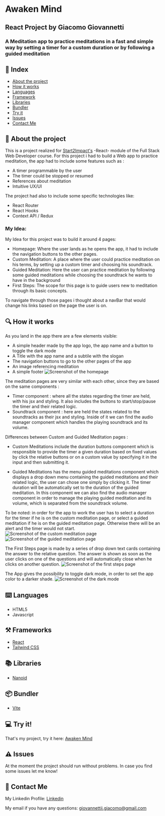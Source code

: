 # Awaken Mind

## React Project by Giacomo Giovannetti

### A Meditation app to practice meditations in a fast and simple way by setting a timer for a custom duration or by following a guided meditation

## :bookmark_tabs: Index

- [About the project](#floppy_disk-about-the-project)
- [How it works](#mag-how-it-works)
- [Languages](#keyboard-languages)
- [Framework](#hammer_and_pick-framework)
- [Libraries](#books-libraries)
- [Bundler](#package-bundler)
- [Try it](#computer-try-it)
- [Issues](#warning-issues)
- [Contact Me](#email-contact-me)

## :floppy_disk: About the project

This is a project realized for [Start2Impact's](https://www.start2impact.it/) -React- module of the Full Stack Web Developer course. For this project i had to build a Web app to practice meditation, the app had to include some features such as :

- A timer programmable by the user
- The timer could be stopped or resumed
- References about meditation
- Intuitive UX/UI

The project had also to include some specific technologies like:

- React Router
- React Hooks
- Context API / Redux

### My Idea:

My Idea for this project was to build it around 4 pages:

- Homepage: Where the user lands as he opens the app, it had to include the navigation buttons to the other pages.
- Custom Meditation: A place where the user could practice meditation on his terms, by setting up a custom timer and choosing his soundtrack.
- Guided Meditation: Here the user can practice meditation by following some guided meditations while choosing the soundtrack he wants to have in the background
- First Steps: The scope for this page is to guide users new to meditation through its basic concepts.

To navigate through those pages i thought about a navBar that would change his links based on the page the user is on.

## :mag: How it works

As you land in the app there are a few elements visible:

- A simple header made by the app logo, the app name and a button to toggle the dark mode
- A Title with the app name and a subtile with the slogan
- The navigation buttons to go to the other pages of the app
- An image referencing meditation
- A simple footer
  ![Screenshot of the homepage](/src/assets/screenshots/homepage-light.jpg)

The meditation pages are very similar with each other, since they are based on the same components :

- Timer component : where all the states regarding the timer are held, with his jsx and styling. It also includes the buttons to start/stop/pause the timer and their related logic.
- Soundtrack component : here are held the states related to the soundtracks as their jsx and styling. Inside of it we can find the audio manager component which handles the playing soundtrack and its volume.

Differences between Custom and Guided Meditation pages :

- Custom Meditations include the duration buttons component which is responsible to provide the timer a given duration based on fixed values by click the relative buttons or on a custom value by specifying it in the input and then submitting it.

- Guided Meditations has the menu guided meditations component which displays a drop down menu containing the guided meditations and their related logic, the user can chose one simply by clicking it. The timer duration will be automatically set to the duration of the guided meditation. In this component we can also find the audio manager component in order to manage the playing guided meditation and its volume, which is separated from the soundtrack volume.

To be noted: in order for the app to work the user has to select a duration for the timer if he is on the custom meditation page, or select a guided meditation if he is on the guided meditation page. Otherwise there will be an alert and the timer would not start.
![Screenshot of the custom meditation page]() ![Screenshot of the guided meditation page]()

The First Steps page is made by a series of drop down text cards containing the answer to the relative question. The answer is shown as soon as the user clicks on one of the questions and will automatically close when he clicks on another question.
![Screenshot of the first steps page]()

The App gives the possibility to toggle dark mode, in order to set the app color to a darker shade.
![Screenshot of the dark mode]()

## :keyboard: Languages

- HTML5
- Javascript

## :hammer_and_pick: Frameworks

- [React](https://react.dev/)
- [Tailwind CSS](https://tailwindcss.com/)

## :books: Libraries

- [Nanoid](https://www.npmjs.com/package/nanoid)

## :package: Bundler

- [Vite](https://vitejs.dev/)

## :computer: Try it!

That's my project, try it here: [Awaken Mind](https://awaken-mind.netlify.app/)

## :warning: Issues

At the moment the project should run without problems. In case you find some issues let me know!

## :email: Contact Me

My Linkedin Profile: [Linkedin](https://www.linkedin.com/in/giacomogiovannetti/)

My email if you have any questions: giovannettii.giacomo@gmail.com
